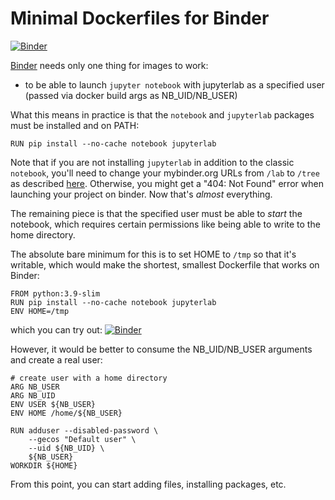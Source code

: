 # Minimal Dockerfiles for Binder

[![Binder](https://mybinder.org/badge.svg)](https://mybinder.org/v2/gh/mbradle/minimal-dockerfile/master)

[Binder](https://mybinder.org) needs only one thing for images to work:

- to be able to launch `jupyter notebook` with jupyterlab as a specified user (passed via docker build args as NB_UID/NB_USER)

What this means in practice is that the `notebook` and `jupyterlab` packages must be installed and on PATH:

```docker
RUN pip install --no-cache notebook jupyterlab
```

Note that if you are not installing `jupyterlab` in addition to the classic `notebook`,
you'll need to change your mybinder.org URLs from `/lab` to `/tree` as described
[here](https://mybinder.readthedocs.io/en/latest/howto/user_interface.html#jupyterlab).
Otherwise, you might get a "404: Not Found" error when launching your project on binder.
Now that's *almost* everything.

The remaining piece is that the specified user must be able to *start* the notebook,
which requires certain permissions like being able to write to the home directory.

The absolute bare minimum for this is to set HOME to `/tmp` so that it's writable,
which would make the shortest, smallest Dockerfile that works on Binder:

```docker
FROM python:3.9-slim
RUN pip install --no-cache notebook jupyterlab
ENV HOME=/tmp
```

which you can try out: [![Binder](https://mybinder.org/badge.svg)](https://mybinder.org/v2/gh/mbradles/minimal-dockerfile/truly-minimal)

However, it would be better to consume the NB_UID/NB_USER arguments and create a real user:

```docker
# create user with a home directory
ARG NB_USER
ARG NB_UID
ENV USER ${NB_USER}
ENV HOME /home/${NB_USER}

RUN adduser --disabled-password \
    --gecos "Default user" \
    --uid ${NB_UID} \
    ${NB_USER}
WORKDIR ${HOME}
```

From this point, you can start adding files, installing packages, etc.
